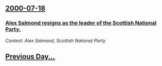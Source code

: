 ## [2000-07-18](/news/2000/07/18/index.md)

### [ Alex Salmond resigns as the leader of the Scottish National Party.](/news/2000/07/18/alex-salmond-resigns-as-the-leader-of-the-scottish-national-party.md)
_Context: Alex Salmond, Scottish National Party_

## [Previous Day...](/news/2000/07/17/index.md)

